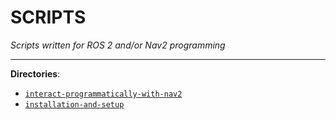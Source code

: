 <h1>SCRIPTS</h1>

*Scripts written for ROS 2 and/or Nav2 programming*

---

**Directories**:

- [`interact-programmatically-with-nav2`](./interact-programmatically-with-nav2/)
- [`installation-and-setup`](./installation-and-setup/)